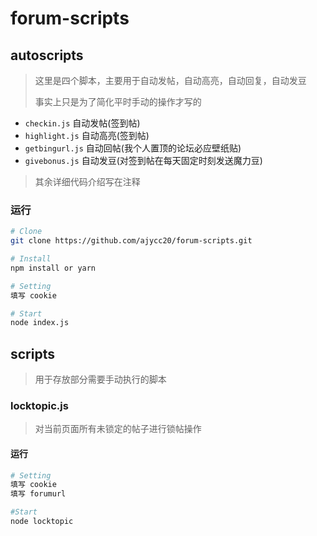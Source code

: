 # forum-scripts


## autoscripts
> 这里是四个脚本，主要用于自动发帖，自动高亮，自动回复，自动发豆
> 
> 事实上只是为了简化平时手动的操作才写的

* `checkin.js` 自动发帖(签到帖)
* `highlight.js` 自动高亮(签到帖)
* `getbingurl.js` 自动回帖(我个人置顶的论坛必应壁纸贴)
* `givebonus.js` 自动发豆(对签到帖在每天固定时刻发送魔力豆)

> 其余详细代码介绍写在注释

### 运行

```bash
# Clone
git clone https://github.com/ajycc20/forum-scripts.git

# Install
npm install or yarn

# Setting
填写 cookie 

# Start
node index.js
```

## scripts

> 用于存放部分需要手动执行的脚本

### locktopic.js
> 对当前页面所有未锁定的帖子进行锁帖操作

#### 运行
```bash
# Setting
填写 cookie
填写 forumurl

#Start
node locktopic
```
